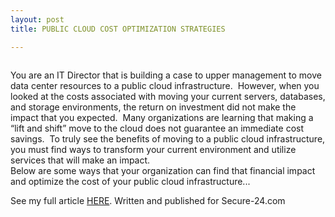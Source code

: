 ```yaml
---
layout: post
title: PUBLIC CLOUD COST OPTIMIZATION STRATEGIES

---
```


<!-- wp:image {"align":"center","id":404,"sizeSlug":"large"} -->
<div class="wp-block-image"><figure class="aligncenter size-large"><img src="https://captainhyperscaler.files.wordpress.com/2020/02/image-3.jpeg?w=300" alt="" class="wp-image-404"/></figure></div>
<!-- /wp:image -->

<!-- wp:paragraph -->
<p>You are an IT Director that is building a case to upper management to move data center resources to a public cloud infrastructure.&nbsp; However, when you looked at the costs associated with moving your current servers, databases, and storage environments, the return on investment did not make the impact that you expected.&nbsp; Many organizations are learning that making a “lift and shift” move to the cloud does not guarantee an immediate cost savings.&nbsp; To truly see the benefits of moving to a public cloud infrastructure, you must find ways to transform your current environment and utilize services that will make an impact.&nbsp; <br>Below are some ways that your organization can find that financial impact and optimize the cost of your public cloud infrastructure...</p>
<!-- /wp:paragraph -->

<!-- wp:paragraph -->
<p>See my full article <a rel="noreferrer noopener" aria-label="HERE (opens in a new tab)" href="https://www.secure-24.com/public-cloud-cost-optimization/" target="_blank">HERE</a>.  Written and published for Secure-24.com</p>
<!-- /wp:paragraph -->
